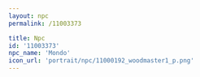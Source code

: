 ```yaml
---
layout: npc
permalink: /11003373

title: Npc
id: '11003373'
npc_name: 'Mondo'
icon_url: 'portrait/npc/11000192_woodmaster1_p.png'
---
```

